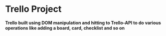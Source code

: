 # Trello Project

**Trello built using DOM manipulation and hitting to Trello-API to do various operations like adding a board, card, checklist and so on**

